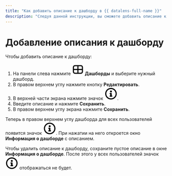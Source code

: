 ```yaml
---
title: "Как добавить описание к дашборду в {{ datalens-full-name }}"
description: "Следуя данной инструкции, вы сможете добавить описание к дашборду." 
---
```


# Добавление описания к дашборду

Чтобы добавить описание к дашборду:


1. На панели слева нажмите ![image](../../../_assets/datalens/dashboard-0523.svg) **Дашборды** и выберите нужный дашборд.
1. В правом верхнем углу нажмите кнопку **Редактировать**.
1. В верхней части экрана нажмите значок ![image](../../../_assets/datalens/info.svg).
1. Введите описание и нажмите **Сохранить**.
1. В правом верхнем углу экрана нажмите **Сохранить**.

Теперь в правом верхнем углу дашборда для всех пользователей появится значок ![image](../../../_assets/datalens/info.svg). При нажатии на него откроется окно **Информация о дашборде** с описанием.

Чтобы удалить описание к дашборду, сохраните пустое описание в окне **Информация о дашборде**. После этого у всех пользователей значок ![image](../../../_assets/datalens/info.svg) отображаться не будет.
